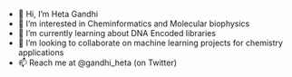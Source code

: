 - 👋 Hi, I’m Heta Gandhi
- 👀 I’m interested in Cheminformatics and Molecular biophysics
- 🌱 I’m currently learning about DNA Encoded libraries
- 💞️ I’m looking to collaborate on machine learning projects for chemistry applications
- 📫 Reach me at @gandhi_heta (on Twitter)

<!---
hetagandhi/hetagandhi is a ✨ special ✨ repository because its `README.md` (this file) appears on your GitHub profile.
You can click the Preview link to take a look at your changes.
--->
